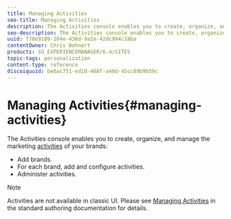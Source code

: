 ```yaml
---
title: Managing Activities
seo-title: Managing Activities
description: The Activities console enables you to create, organize, and manage the marketing activities of your brands.
seo-description: The Activities console enables you to create, organize, and manage the marketing activities of your brands.
uuid: f70e9189-204e-436d-9a1e-42dc994c18ba
contentOwner: Chris Bohnert
products: SG_EXPERIENCEMANAGER/6.4/SITES
topic-tags: personalization
content-type: reference
discoiquuid: be6ac751-ed10-468f-a40d-45cc89b9b59c
---
```


# Managing Activities{#managing-activities}

The Activities console enables you to create, organize, and manage the marketing [activities](../../../sites/classic-ui-authoring/using/classic-personalization.md#main-pars-title-44) of your brands:

* Add brands. 
* For each brand, add and configure activities. 
* Administer activities.

>[!NOTE]
>
>Activities are not available in classic UI. Please see [Managing Activities](../../../sites/authoring/using/activitylib.md) in the standard authoring documentation for details.

